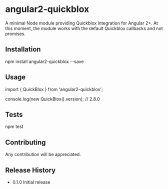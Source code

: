 angular2-quickblox
==================

A minimal Node module providing Quickblox integration for Angular 2+. At this moment, the module works with the default
Quickblox callbacks and not promises.

## Installation

  npm install angular2-quickblox --save

## Usage

  import { QuickBlox } from 'angular2-quickblox';
  
  console.log(new QuickBlox().version); // 2.8.0

## Tests

  npm test

## Contributing

Any contribution will be appreciated.

## Release History

* 0.1.0 Initial release